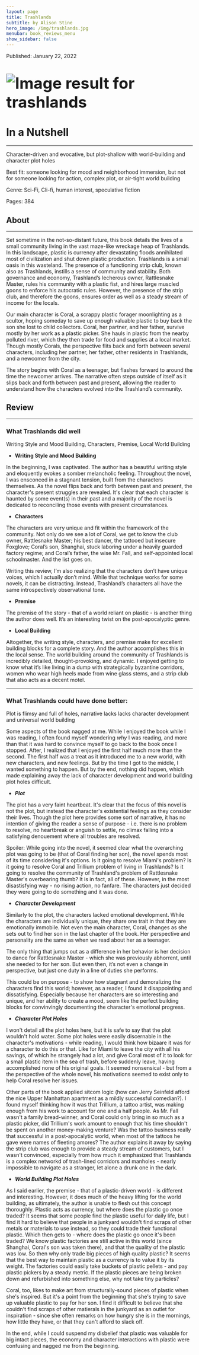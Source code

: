 ```yaml
---
layout: page
title: Trashlands
subtitle: by Alison Stine
hero_image: /img/trashlands.jpg
menubar: book_reviews_menu
show_sidebar: false
---
```


Published: January 22, 2022

# <img src="https://th.bing.com/th/id/OIP.QzqmRAVs4WEAI3oIMGiWkQAAAA?w=115&h=180&c=7&r=0&o=5&dpr=1.25&pid=1.7" alt="Image result for trashlands" style="zoom: 150%;" />

# In a Nutshell 

------

Character-driven and evocative, but plot-shallow with world-building and character plot holes

Best fit: someone looking for mood and neighborhood immersion, but not for someone looking for action, complex plot, or air-tight world building

Genre: Sci-Fi, Cli-fi, human interest, speculative fiction

Pages: 384 

## **About**

------

Set sometime in the not-so-distant future, this book details the lives of a small community living in the vast maze-like wreckage heap of Trashlands. In this landscape, plastic is currency after devastating floods annihilated most of civilization and shut down plastic production. Trashlands is a small oasis in this wasteland. The presence of a functioning strip club, known also as Trashlands, instills a sense of community and stability. Both governance and economy, Trashland’s lecherous owner, Rattlesnake Master, rules his community with a plastic fist, and hires large muscled goons to enforce his autocratic rules. However, the presence of the strip club, and therefore the goons, ensures order as well as a steady stream of income for the locals.

Our main character is Coral, a scrappy plastic forager moonlighting as a scultor, hoping someday to save up enough valuable plastic to buy back the son she lost to child collectors. Coral, her partner, and her father, survive mostly by her work as a plastic picker. She hauls in plastic from the nearby polluted river, which they then trade for food and supplies at a local market. Though mostly Corals, the perspective flits back and forth between several characters, including her partner, her father, other residents in Trashlands, and a newcomer from the city.

The story begins with Coral as a teenager, but flashes forward to around the time the newcomer arrives. The narrative often steps outside of itself as it slips back and forth between past and present, allowing the reader to understand how the characters evolved into the Trashland’s community.

## **Review**

------



### What Trashlands did well

Writing Style and Mood Building, Characters, Premise, Local World Building

- **Writing Style and Mood Building**

In the beginning, I was captivated. The author has a beautiful writing style and eloquently evokes a somber melancholic feeling. Throughout the novel, I was ensconced in a stagnant tension, built from the characters themselves.  As the novel flips back and forth between past and present, the character's present struggles are revealed. It's clear that each character is haunted by some event(s) in their past and a majority of the novel is dedicated to reconciling those events with present circumstances.

- **Characters**

The characters are very unique and fit within the framework of the community. Not only do we see a lot of Coral, we get to know the club owner, Rattlesnake Master; his best dancer, the tattooed but insecure Foxglove; Coral’s son, Shanghai, stuck laboring under a heavily guarded factory regime; and Coral’s father, the wise Mr. Fall, and self-appointed local schoolmaster. And the list goes on.

Writing this review, I’m also realizing that the characters don’t have unique voices, which I actually don’t mind. While that technique works for some novels, it can be distracting. Instead, Trashland’s characters all have the same introspectively observational tone.

- **Premise**

The premise of the story - that of a world reliant on plastic - is another thing the author does well. It’s an interesting twist on the post-apocalyptic genre. 

- **Local Building**

Altogether, the writing style, characters, and premise make for excellent building blocks for a complete story. And the author accomplishes this in the local sense. The world building around the community of Trashlands is incredibly detailed, thought-provoking, and dynamic. I enjoyed getting to know what it’s like living in a dump with strategically byzantine corridors, women who wear high heels made from wine glass stems, and a strip club that also acts as a decent motel. 

------



### What Trashlands could have done better:

Plot is flimsy and full of holes, narrative lacks lacks character development and universal world building

Some aspects of the book nagged at me. While I enjoyed the book while I was reading, I often found myself wondering *why* I was reading, and more than that it was hard to convince myself to go back to the book once I stopped. After, I realized that I enjoyed the first half much more than the second. The first half was a treat as it introduced me to a new world, with new characters, and new feelings. But by the time I got to the middle, I wanted something to happen. But by the end, nothing did happen, which made explaining away the lack of character development and world building plot holes difficult.

- ***Plot***

The plot has a very faint heartbeat.  It's clear that the focus of this novel is not the plot, but instead the character's existential feelings as they consider their lives. Though the plot here provides some sort of narrative, it has no intention of giving the reader a sense of purpose - i.e. there is no problem to resolve, no heartbreak or anguish to settle, no climax falling into a satisfying denouement where all troubles are resolved. 

Spoiler: While going into the novel, it seemed clear what the overarching plot was going to be (that of Coral finding her son), the novel spends most of its time considering it's options. Is it going to resolve Miami's problem? Is it going to resolve Coral and Trillium problem of living in Trashlands? Is it going to resolve the community of Trashland's problem of Rattlesnake Master's overbearing thumb? It is in fact, all of these. However, in the most disastisfying way - no rising action, no fanfare. The characters just decided they were going to do something and it was done. 

- ***Character Development***

Similarly to the plot, the characters lacked emotional development. While the characters are individually unique, they share one trait in that they are emotionally immobile. Not even the main character, Coral, changes as she sets out to find her son in the last chapter of the book. Her perspective and personality are the same as when we read about her as a teenager.

The only thing that jumps out as a difference in her behavior is her decision to dance for Rattlesnake Master - which she was previously abhorrent, until she needed to for her son. But even then, it’s not even a change in perspective, but just one duty in a line of duties she performs.

This could be on purpose - to show how stagnant and demoralizing the characters find this world; however, as a reader, I found it disappointing and dissatisfying. Especially because her characters are so interesting and unique, and her ability to create a mood, seem like the perfect building blocks for convinvingly documenting the character's emotional progress.

- ***Character Plot Holes*** 

I won't detail all the plot holes here, but it is safe to say that the plot wouldn't hold water. Some plot holes were easily discernable in the character's motivations - while reading, I would think how bizaare it was for a character to do this or that. Like for Miami to leave the city with all his savings, of which he strangely had a lot, and give Coral most of it to look for a small plastic item in the sea of trash, before suddenly leave, having accomplished none of his original goals. It seemed nonsensical - but from a the perspective of the whole novel, his motivations seemed to exist only to help Coral resolve her issues.

Other parts of the book applied sitcom logic (how can Jerry Seinfeld afford the nice Upper Manhattan apartment as a mildly successful comedian?). I found myself thinking how it was that Trillium, a tattoo artist, was making enough from his work to account for one and a half people. As Mr. Fall wasn't a family bread-winner, and Coral could only bring in so much as a plastic picker, did Trillium's work amount to enough that his time shouldn't be spent on another money-making venture? Was the tattoo business really that successful in a post-apocalytic world, when most of the tattoos he gave were names of fleeting amores? The author explains it away by saying the strip club was enough to provide a steady stream of customers, but I wasn't convinced, especially from how much it emphasized that Trashlands is a complex networkd of trash-lined corridors and manholes - nearly impossible to navigate as a stranger, let alone a drunk one in the dark.

-  ***World Building Plot Holes***


As I said earlier, the premise - that of a plastic-driven world - is different and interesting. However, it does much of the heavy lifting for the world building, as ultimately, the author is unable to flesh out this concept thoroughly. Plastic acts as currency, but where does the plastic go once traded? It seems that some people find the plastic useful for daily life, but I find it hard to believe that people in a junkyard wouldn't find scraps of other metals or materials to use instead, so they could trade their functional plastic. Which then gets to - where does the plastic go once it's been traded? We know plastic factories are still active in this world (since Shanghai, Coral's son was taken there), and that the quality of the plastic was low. So then why only trade big pieces of high quality plastic? It seems that the best way to maintain plastic as a currency is to value it by its weight. The factories could easily take buckets of plastic pellets - and pay plastic pickers by a steady metric. If the plastic pieces are being broken down and refurbished into something else, why not take tiny particles?

Coral, too, likes to make art from structurally-sound pieces of plastic when she's inspired. But it's a point from the beginning that she's trying to save up valuable plastic to pay for her son. I find it difficult to believe that she couldn't find scraps of other matierals in the junkyard as an outlet for inspiration - since she often remarks on how hungry she is in the mornings, how little they have, or that they can't afford to slack off. 

In the end, while I could suspend my disbelief that plastic was valuable for big intact pieces, the economy and character interactions with plastic were confusing and nagged me from the beginning. 